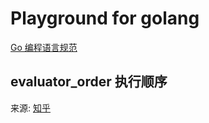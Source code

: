 # Playground for golang

[Go 编程语言规范](https://go.dev/ref/spec)

## evaluator_order 执行顺序

来源: [知乎](https://www.zhihu.com/question/65916025/answer/2484976011)